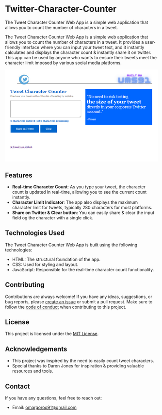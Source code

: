 # Twitter-Character-Counter
The Tweet Character Counter Web App is a simple web application that allows you to count the number of characters in a tweet.

The Tweet Character Counter Web App is a simple web application that allows you to count the number of characters in a tweet. It provides a user-friendly interface where you can input your tweet text, and it instantly calculates and displays the character count & instantly share it on twitter. This app can be used by anyone who wants to ensure their tweets meet the character limit imposed by various social media platforms.

![Tweet Character Counter Web App](charCounter.png)

## Features

- **Real-time Character Count**: As you type your tweet, the character count is updated in real-time, allowing you to see the current count instantly.
- **Character Limit Indicator**: The app also displays the maximum character limit for tweets, typically 280 characters for most platforms.
- **Share on Twitter & Clear button**: You can easily share & clear the input field og the character  with a single click.


## Technologies Used

The Tweet Character Counter Web App is built using the following technologies:

- HTML: The structural foundation of the app.
- CSS: Used for styling and layout.
- JavaScript: Responsible for the real-time character count functionality.

## Contributing

Contributions are always welcome! If you have any ideas, suggestions, or bug reports, please [create an issue](https://github.com/ums91/Tweet-Character-Counter/issues) or submit a pull request. Make sure to follow the [code of conduct](CODE_OF_CONDUCT.md) when contributing to this project.

## License

This project is licensed under the [MIT License](LICENSE).

## Acknowledgements

- This project was inspired by the need to easily count tweet characters.
- Special thanks to Daren Jones for inspiration & providing valuable resources and tools.

## Contact

If you have any questions, feel free to reach out:

- Email: omargoroo91@gmail.com
